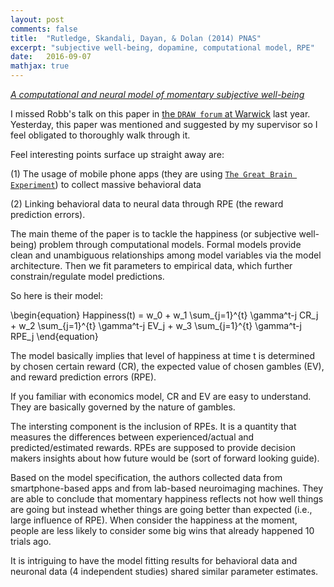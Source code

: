 ```yaml
---
layout: post
comments: false
title:  "Rutledge, Skandali, Dayan, & Dolan (2014) PNAS"
excerpt: "subjective well-being, dopamine, computational model, RPE"
date:   2016-09-07
mathjax: true
---
```


[*A computational and neural model of momentary subjective well-being*](http://www.pnas.org/content/111/33/12252.full)

I missed Robb's talk on this paper in [the `DRAW forum` at Warwick](http://www2.warwick.ac.uk/fac/cross_fac/draw/forum/) last year.
Yesterday, this paper was mentioned and suggested by my supervisor so I feel obligated to thoroughly walk through it.

Feel interesting points surface up straight away are:

(1) The usage of mobile phone apps (they are using [`The Great Brain Experiment`](http://www.thegreatbrainexperiment.com/)) to collect massive behavioral data

(2) Linking behavioral data to neural data through RPE (the reward prediction errors).


The main theme of the paper is to tackle the happiness (or subjective well-being) problem through computational models.
Formal models provide clean and unambiguous relationships among model variables via the model architecture.
Then we fit parameters to empirical data, which further constrain/regulate model predictions.


So here is their model:

\begin{equation}
Happiness(t) = w_0 + w_1 \sum_{j=1}^{t} \gamma^t-j CR_j + w_2 \sum_{j=1}^{t} \gamma^t-j EV_j + w_3 \sum_{j=1}^{t} \gamma^t-j RPE_j
\end{equation}

The model basically implies that level of happiness at time t is determined by chosen certain reward (CR), the expected value of chosen gambles (EV), and reward prediction errors (RPE).

If you familiar with economics model, CR and EV are easy to understand. They are basically governed by the nature of gambles.

The intersting component is the inclusion of RPEs. It is a quantity that measures the differences between experienced/actual and predicted/estimated rewards.
RPEs are supposed to provide decision makers insights about how future would be (sort of forward looking guide).

Based on the model specification, the authors collected data from smartphone-based apps and from lab-based neuroimaging machines.
They are able to conclude that momentary happiness reflects not how well things are going but instead whether things are going better than expected (i.e., large influence of RPE).
When consider the happiness at the moment, people are less likely to consider some big wins that already happened 10 trials ago.


It is intriguing to have the model fitting results for behavioral data and neuronal data (4 independent studies) shared similar parameter estimates.

